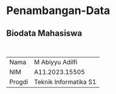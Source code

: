 # Penambangan-Data
## Biodata Mahasiswa
<br>
<table>
  <tr>
    <td>
      Nama
    </td>
    <td>
      M Abiyyu Adilfi
    </td>
  </tr>
  <tr>
    <td>
      NIM 
    </td>
    <td>A11.2023.15505</td>
  </tr>
  <tr>
    <td>Progdi</td>
    <td>Teknik Informatika S1</td>
  </tr>
</table>

